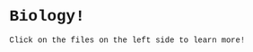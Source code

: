 # <span style="font-family: Courier">Biology!</span>

<span style="font-family: Courier">
Click on the files on the left side to learn more!
</span>